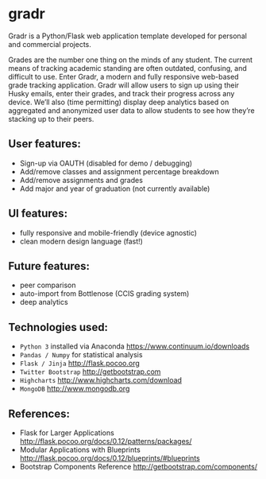 # gradr
Gradr is a Python/Flask web application template developed for personal and commercial projects.

Grades are the number one thing on the minds of any student. The current means of tracking academic standing are often 
outdated, confusing, and difficult to use. Enter Gradr, a modern and fully responsive web-based grade tracking 
application. Gradr will allow users to sign up using their Husky emails, enter their grades, and track their progress 
across any device. We’ll also (time permitting) display deep analytics based on aggregated and anonymized user data to 
allow students to see how they’re stacking up to their peers. 

## User features:
* Sign-up via OAUTH (disabled for demo / debugging)
* Add/remove classes and assignment percentage breakdown
* Add/remove assignments and grades
* Add major and year of graduation (not currently available)

## UI features:
* fully responsive and mobile-friendly (device agnostic)
* clean modern design language (fast!)

## Future features:
* peer comparison
* auto-import from Bottlenose (CCIS grading system)
* deep analytics

## Technologies used:
* `Python 3` installed via Anaconda https://www.continuum.io/downloads
* `Pandas / Numpy` for statistical analysis
* `Flask / Jinja` http://flask.pocoo.org
* `Twitter Bootstrap` http://getbootstrap.com
* `Highcharts` http://www.highcharts.com/download
* `MongoDB` http://www.mongodb.org

## References:
* Flask for Larger Applications http://flask.pocoo.org/docs/0.12/patterns/packages/
* Modular Applications with Blueprints http://flask.pocoo.org/docs/0.12/blueprints/#blueprints
* Bootstrap Components Reference http://getbootstrap.com/components/
